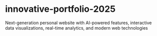 # innovative-portfolio-2025
Next-generation personal website with AI-powered features, interactive data visualizations, real-time analytics, and modern web technologies

